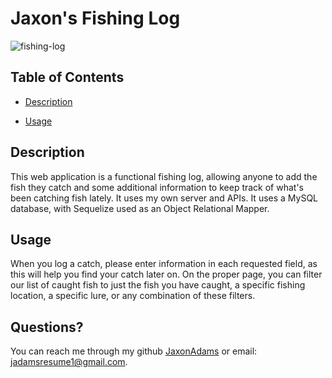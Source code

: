 

# Jaxon's Fishing Log

![fishing-log](https://user-images.githubusercontent.com/96997462/160699436-4430dbd4-7d6d-42cc-a44f-2d5ebaccafb0.JPG)

## Table of Contents
 - [Description](#description)

 - [Usage](#usage)




## Description
This web application is a functional fishing log, allowing anyone to add the fish they catch and some additional information to keep track of what's been catching fish lately. It uses my own server and APIs. It uses a MySQL database, with Sequelize used as an Object Relational Mapper.
    


## Usage
When you log a catch, please enter information in each requested field, as this will help you find your catch later on. On the proper page, you can filter our list of caught fish to just the fish you have caught, a specific fishing location, a specific lure, or any combination of these filters.
    



## Questions?
You can reach me through my github [JaxonAdams](https://github.com/JaxonAdams) or email: jadamsresume1@gmail.com.
